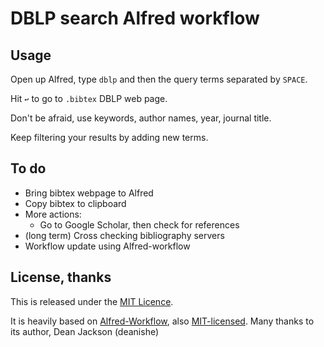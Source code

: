# DBLP search Alfred workflow #


## Usage  
Open up Alfred, type `dblp` and then the query terms separated by `SPACE`.
 
Hit `↩` to go to `.bibtex` DBLP web page.

Don't be afraid, use keywords, author names, year, journal title.

Keep filtering your results by adding new terms.


## To do ##
- Bring bibtex webpage to Alfred
- Copy bibtex to clipboard
- More actions:
    + Go to Google Scholar, then check for references
- (long term) Cross checking bibliography servers 
- Workflow update using Alfred-workflow
## License, thanks ##

This is released under the [MIT Licence][mit].

It is heavily based on [Alfred-Workflow][alfred-workflow], also
[MIT-licensed][mit]. Many thanks to its author, Dean Jackson (deanishe)


[mit]: http://opensource.org/licenses/MIT
[alfred-workflow]: http://www.deanishe.net/alfred-workflow/